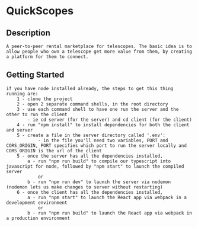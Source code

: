 # QuickScopes

## Description
    A peer-to-peer rental marketplace for telescopes. The basic idea is to allow people who own a telescope get more value from them, by creating a platform for them to connect.

## Getting Started
    
    if you have node installed already, the steps to get this thing running are:
        1 - clone the project
        2 - open 2 separate command shells, in the root directory
        3 - use each command shell to have one run the server and the other to run the client
            - ie cd server (for the server) and cd client (for the client) 
        4 - run "npm install" to install dependencies for both the client and server
        5 - create a file in the server directory called '.env':
                - in the file you'll need two variables, PORT and CORS_ORIGIN, PORT specifies which port to run the server locally and CORS_ORIGIN is the url of the client
        5 - once the server has all the dependencies installed, 
            a - run "npm run build" to compile our typescript into javascript for node, followed by "npm start" to launch the compiled server
                or
            b - run "npm run dev" to launch the server via nodemon (nodemon lets us make changes to server without restarting)
        6 - once the client has all the dependencies installed,
            a - run "npm start" to launch the React app via webpack in a development environment
                or
            b - run "npm run build" to launch the React app via webpack in a production environment

